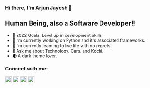 ### Hi there, I'm Arjun Jayesh 👋

## Human Being, also a Software Developer!!

- 🥅 2022 Goals: Level up in development skills
- 🔭 I’m currently working on Python and it's associated frameworks. 
- 🌱 I’m currently learning to live life with no regrets. 
- 💬 Ask me about Technology, Cars, and Kochi.
- :waxing_crescent_moon: A dark theme lover.

### Connect with me:

[<img align="left" alt="arjunjayesh | LinkedIn" width="22px" src="https://img.icons8.com/color/2x/linkedin.png" />][LinkedIn]
[<img align="left" alt="arjunjayesh | G-Mail" width="22px" src="https://img.icons8.com/color/344/gmail--v1.png" />][G-Mail]
[<img align="left" alt="arjunjayesh | Instagram" width="22px" src="https://img.icons8.com/color/344/instagram-new--v1.png" />][Instagram]
[<img align="left" alt="arjunjayesh | WhatsApp" width="22px" src="https://img.icons8.com/color/2x/whatsapp--v1.png" />][WhatsApp]

<br />

[LinkedIn]: https://linkedin.com/in/arjunjayesh
[G-Mail]: mailto:9997arjun@gmail.com
[Instagram]: https://www.instagram.com/arjunjayesh97/
[WhatsApp]: https://wa.me/+917012936126
